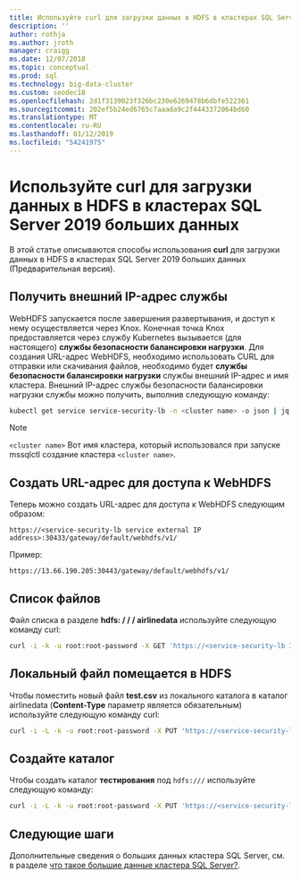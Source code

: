 ```yaml
---
title: Используйте curl для загрузки данных в HDFS в кластерах SQL Server 2019 больших данных | Документация Майкрософт
description: ''
author: rothja
ms.author: jroth
manager: craigg
ms.date: 12/07/2018
ms.topic: conceptual
ms.prod: sql
ms.technology: big-data-cluster
ms.custom: seodec18
ms.openlocfilehash: 2d1f3139023f326bc230e6269478b6dbfe522361
ms.sourcegitcommit: 202ef5b24ed6765c7aaada9c2f4443372064bd60
ms.translationtype: MT
ms.contentlocale: ru-RU
ms.lasthandoff: 01/12/2019
ms.locfileid: "54241975"
---
```

# <a name="use-curl-to-load-data-into-hdfs-on-sql-server-2019-big-data-clusters"></a>Используйте curl для загрузки данных в HDFS в кластерах SQL Server 2019 больших данных

В этой статье описываются способы использования **curl** для загрузки данных в HDFS в кластерах SQL Server 2019 больших данных (Предварительная версия).

## <a name="obtain-the-service-external-ip"></a>Получить внешний IP-адрес службы

WebHDFS запускается после завершения развертывания, и доступ к нему осуществляется через Knox. Конечная точка Knox предоставляется через службу Kubernetes вызывается (для настоящего) **службы безопасности балансировки нагрузки**.  Для создания URL-адрес WebHDFS, необходимо использовать CURL для отправки или скачивания файлов, необходимо будет **службы безопасности балансировки нагрузки** службы внешний IP-адрес и имя кластера. Внешний IP-адрес службы безопасности балансировки нагрузки службы можно получить, выполнив следующую команду:

```bash
kubectl get service service-security-lb -n <cluster name> -o json | jq -r .status.loadBalancer.ingress[0].ip
```

> [!NOTE]
> `<cluster name>` Вот имя кластера, который использовался при запуске mssqlctl создание кластера `<cluster name>`.

## <a name="construct-the-url-to-access-webhdfs"></a>Создать URL-адрес для доступа к WebHDFS

Теперь можно создать URL-адрес для доступа к WebHDFS следующим образом:

`https://<service-security-lb service external IP address>:30433/gateway/default/webhdfs/v1/`

Пример:

`https://13.66.190.205:30443/gateway/default/webhdfs/v1/`

## <a name="list-a-file"></a>Список файлов

Файл списка в разделе **hdfs: / / / airlinedata** используйте следующую команду curl:

```bash
curl -i -k -u root:root-password -X GET 'https://<service-security-lb IP external address>:30443/gateway/default/webhdfs/v1/airlinedata/?op=liststatus'
```

## <a name="put-a-local-file-into-hdfs"></a>Локальный файл помещается в HDFS

Чтобы поместить новый файл **test.csv** из локального каталога в каталог airlinedata (**Content-Type** параметр является обязательным) используйте следующую команду curl:

```bash
curl -i -L -k -u root:root-password -X PUT 'https://<service-security-lb IP external address>:30443/gateway/default/webhdfs/v1/airlinedata/test.csv?op=create' -H 'Content-Type: application/octet-stream' -T 'test.csv'
```

## <a name="create-a-directory"></a>Создайте каталог

Чтобы создать каталог **тестирования** под `hdfs:///` используйте следующую команду:

```bash
curl -i -L -k -u root:root-password -X PUT 'https://<service-security-lb IP external address>:30443/gateway/default/webhdfs/v1/test?op=MKDIRS'
```

## <a name="next-steps"></a>Следующие шаги

Дополнительные сведения о больших данных кластера SQL Server, см. в разделе [что такое большие данные кластера SQL Server?](big-data-cluster-overview.md).